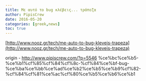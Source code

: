 ```yaml
---
title: Με αυτό το bug κλέβεις... τράπεζα
author: PipisCrew
date: 2016-05-20
categories: [greek,news]
toc: true
---
```


[http://www.nooz.gr/tech/me-auto-to-bug-kleveis-trapeza](http://www.nooz.gr/tech/me-auto-to-bug-kleveis-trapeza)

origin - http://www.pipiscrew.com/?p=5546 %ce%bc%ce%b5-%ce%b1%cf%85%cf%84%cf%8c-%cf%84%ce%bf-bug-%ce%ba%ce%bb%ce%ad%ce%b2%ce%b5%ce%b9%cf%82-%cf%84%cf%81%ce%ac%cf%80%ce%b5%ce%b6%ce%b1